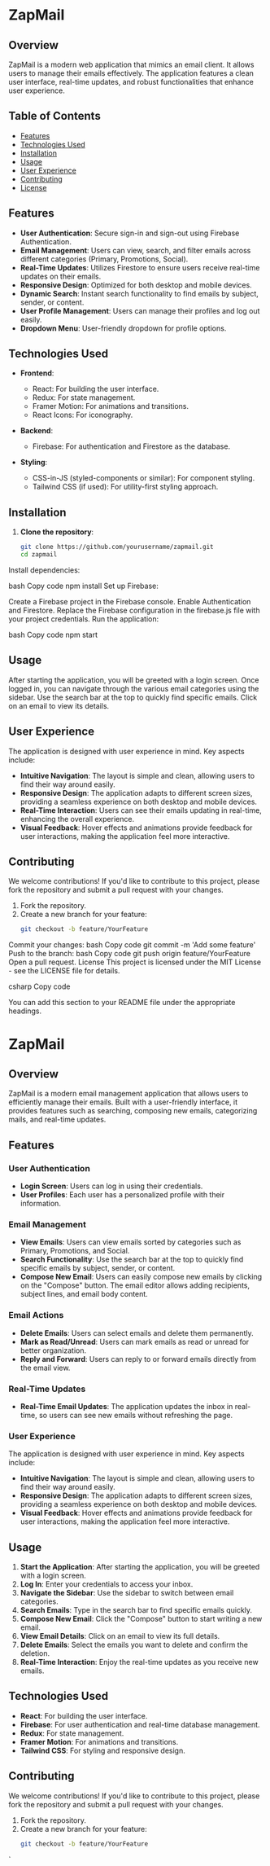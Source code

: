 # ZapMail

## Overview

ZapMail is a modern web application that mimics an email client. It allows users to manage their emails effectively. The application features a clean user interface, real-time updates, and robust functionalities that enhance user experience.

## Table of Contents

- [Features](#features)
- [Technologies Used](#technologies-used)
- [Installation](#installation)
- [Usage](#usage)
- [User Experience](#user-experience)
- [Contributing](#contributing)
- [License](#license)

## Features

- **User Authentication**: Secure sign-in and sign-out using Firebase Authentication.
- **Email Management**: Users can view, search, and filter emails across different categories (Primary, Promotions, Social).
- **Real-Time Updates**: Utilizes Firestore to ensure users receive real-time updates on their emails.
- **Responsive Design**: Optimized for both desktop and mobile devices.
- **Dynamic Search**: Instant search functionality to find emails by subject, sender, or content.
- **User Profile Management**: Users can manage their profiles and log out easily.
- **Dropdown Menu**: User-friendly dropdown for profile options.

## Technologies Used

- **Frontend**:
  - React: For building the user interface.
  - Redux: For state management.
  - Framer Motion: For animations and transitions.
  - React Icons: For iconography.

- **Backend**:
  - Firebase: For authentication and Firestore as the database.

- **Styling**:
  - CSS-in-JS (styled-components or similar): For component styling.
  - Tailwind CSS (if used): For utility-first styling approach.

## Installation

1. **Clone the repository**:
   ```bash
   git clone https://github.com/yourusername/zapmail.git
   cd zapmail
Install dependencies:

bash
Copy code
npm install
Set up Firebase:

Create a Firebase project in the Firebase console.
Enable Authentication and Firestore.
Replace the Firebase configuration in the firebase.js file with your project credentials.
Run the application:

bash
Copy code
npm start


## Usage

After starting the application, you will be greeted with a login screen. Once logged in, you can navigate through the various email categories using the sidebar. Use the search bar at the top to quickly find specific emails. Click on an email to view its details.

## User Experience

The application is designed with user experience in mind. Key aspects include:

- **Intuitive Navigation**: The layout is simple and clean, allowing users to find their way around easily.
- **Responsive Design**: The application adapts to different screen sizes, providing a seamless experience on both desktop and mobile devices.
- **Real-Time Interaction**: Users can see their emails updating in real-time, enhancing the overall experience.
- **Visual Feedback**: Hover effects and animations provide feedback for user interactions, making the application feel more interactive.

## Contributing

We welcome contributions! If you'd like to contribute to this project, please fork the repository and submit a pull request with your changes.

1. Fork the repository.
2. Create a new branch for your feature:
   ```bash
   git checkout -b feature/YourFeature
Commit your changes:
bash
Copy code
git commit -m 'Add some feature'
Push to the branch:
bash
Copy code
git push origin feature/YourFeature
Open a pull request.
License
This project is licensed under the MIT License - see the LICENSE file for details.

csharp
Copy code

You can add this section to your README file under the appropriate headings.
# ZapMail

## Overview

ZapMail is a modern email management application that allows users to efficiently manage their emails. Built with a user-friendly interface, it provides features such as searching, composing new emails, categorizing mails, and real-time updates.

## Features

### User Authentication
- **Login Screen**: Users can log in using their credentials.
- **User Profiles**: Each user has a personalized profile with their information.

### Email Management
- **View Emails**: Users can view emails sorted by categories such as Primary, Promotions, and Social.
- **Search Functionality**: Use the search bar at the top to quickly find specific emails by subject, sender, or content.
- **Compose New Email**: Users can easily compose new emails by clicking on the "Compose" button. The email editor allows adding recipients, subject lines, and email body content.

### Email Actions
- **Delete Emails**: Users can select emails and delete them permanently.
- **Mark as Read/Unread**: Users can mark emails as read or unread for better organization.
- **Reply and Forward**: Users can reply to or forward emails directly from the email view.

### Real-Time Updates
- **Real-Time Email Updates**: The application updates the inbox in real-time, so users can see new emails without refreshing the page.

### User Experience
The application is designed with user experience in mind. Key aspects include:
- **Intuitive Navigation**: The layout is simple and clean, allowing users to find their way around easily.
- **Responsive Design**: The application adapts to different screen sizes, providing a seamless experience on both desktop and mobile devices.
- **Visual Feedback**: Hover effects and animations provide feedback for user interactions, making the application feel more interactive.

## Usage

1. **Start the Application**: After starting the application, you will be greeted with a login screen.
2. **Log In**: Enter your credentials to access your inbox.
3. **Navigate the Sidebar**: Use the sidebar to switch between email categories.
4. **Search Emails**: Type in the search bar to find specific emails quickly.
5. **Compose New Email**: Click the "Compose" button to start writing a new email.
6. **View Email Details**: Click on an email to view its full details.
7. **Delete Emails**: Select the emails you want to delete and confirm the deletion.
8. **Real-Time Interaction**: Enjoy the real-time updates as you receive new emails.

## Technologies Used

- **React**: For building the user interface.
- **Firebase**: For user authentication and real-time database management.
- **Redux**: For state management.
- **Framer Motion**: For animations and transitions.
- **Tailwind CSS**: For styling and responsive design.

## Contributing

We welcome contributions! If you'd like to contribute to this project, please fork the repository and submit a pull request with your changes.

1. Fork the repository.
2. Create a new branch for your feature:
   ```bash
   git checkout -b feature/YourFeature
`

